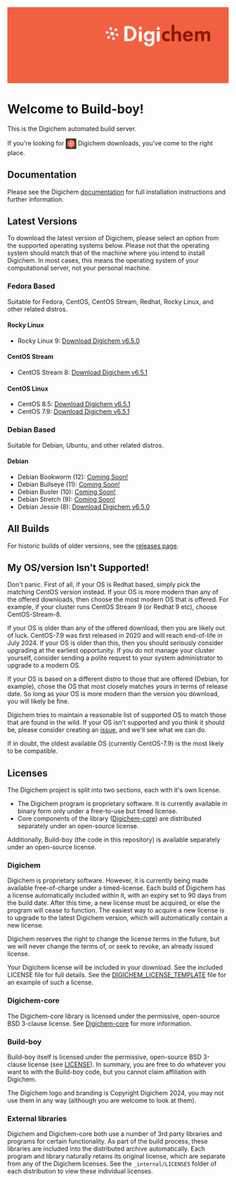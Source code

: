 <img src="Banner.png" alt="Banner" />

# Welcome to Build-boy!

This is the Digichem automated build server.

If you're looking for <img src="Logo.png" alt="Banner" height=24 valign=middle /> Digichem downloads, you've come to the right place.

## Documentation

Please see the Digichem [documentation](https://doc.digi-chem.co.uk) for full installation instructions and further information.

## Latest Versions

To download the latest version of Digichem, please select an option from the supported operating systems below.
Please not that the operating system should match that of the machine where you intend to install Digichem.
In most cases, this means the operating system of your computational server, not your personal machine.

### Fedora Based

Suitable for Fedora, CentOS, CentOS Stream, Redhat, Rocky Linux, and other related distros.

#### Rocky Linux
- Rocky Linux 9: <!-- Rocky-Linux-9 --> [Download Digichem v6.5.0](https://github.com/Digichem-Project/build-boy/releases/download/6.5.0-Rocky-Linux-9/digichem.6.5.0.Rocky-Linux-9.tar.gz)

#### CentOS Stream
- CentOS Stream 8: <!-- CentOS-Stream-8 --> [Download Digichem v6.5.1](https://github.com/Digichem-Project/build-boy/releases/download/6.5.1-CentOS-Stream-8/digichem.6.5.1.CentOS-Stream-8.tar.gz)

#### CentOS Linux
- CentOS 8.5: <!-- CentOS-8.5 --> [Download Digichem v6.5.1](https://github.com/Digichem-Project/build-boy/releases/download/6.5.1-CentOS-8.5/digichem.6.5.1.CentOS-8.5.tar.gz)
- CentOS 7.9: <!-- CentOS-7.9 --> [Download Digichem v6.5.1](https://github.com/Digichem-Project/build-boy/releases/download/6.5.1-CentOS-7.9/digichem.6.5.1.CentOS-7.9.tar.gz)

### Debian Based

Suitable for Debian, Ubuntu, and other related distros.

#### Debian
- Debian Bookworm (12): <!-- Debian-Bookworm --> [Coming Soon!](https://github.com/Digichem-Project/build-boy/releases)
- Debian Bullseye (11): <!-- Debian-Bullseye --> [Coming Soon!](https://github.com/Digichem-Project/build-boy/releases)
- Debian Buster (10): <!-- Debian-Buster --> [Coming Soon!](https://github.com/Digichem-Project/build-boy/releases)
- Debian Stretch (9): <!-- Debian-Stretch --> [Coming Soon!](https://github.com/Digichem-Project/build-boy/releases)
- Debian Jessie (8): <!-- Debian-Jessie --> [Download Digichem v6.5.0](https://github.com/Digichem-Project/build-boy/releases/download/6.5.0-Debian-Jessie/digichem.6.5.0.Debian-Jessie.tar.gz)

## All Builds

For historic builds of older versions, see the [releases page](https://github.com/Digichem-Project/build-boy/releases).

## My OS/version Isn't Supported!

Don't panic. First of all, if your OS is Redhat based, simply pick the matching CentOS version instead.
If your OS is more modern than any of the offered downloads, then choose the most modern OS that is offered.
For example, if your cluster runs CentOS Stream 9 (or Redhat 9 etc), choose CentOS-Stream-8.

If your OS is older than any of the offered download, then you are likely out of luck. CentOS-7.9 was first
released in 2020 and will reach end-of-life in July 2024. If your OS is older than this, then you should
seriously consider upgrading at the earliest opportunity. If you do not manage your cluster yourself,
consider sending a polite request to your system administrator to upgrade to a modern OS.

If your OS is based on a different distro to those that are offered (Debian, for example), chose the OS
that most closely matches yours in terms of release date. So long as your OS is more modern than the 
version you download, you will likely be fine.

Digichem tries to maintain a reasonable list of supported OS to match those that are found in the wild.
If your OS isn't supported and you think it should be, please consider creating an
[issue](https://github.com/Digichem-Project/build-boy/issues), and we'll see what we can do.

If in doubt, the oldest available OS (currently CentOS-7.9) is the most likely to be compatible.

## Licenses

The Digichem project is split into two sections, each with it's own license.
 - The Digichem program is proprietary software. It is currently available in binary form only under a free-to-use but timed license. 
 - Core components of the library ([Digichem-core](https://github.com/Digichem-Project/digichem-core)) are distributed separately under an open-source license.

Additionally, Build-boy (the code in this repository) is available separately under an open-source license.

### Digichem

Digichem is proprietary software. However, it is currently being made available free-of-charge under a timed-license.
Each build of Digichem has a license automatically included within it, with an expiry set to
90 days from the build date. After this time, a new license must be acquired, or else the 
program will cease to function. The easiest way to acquire a new license is to upgrade to the
latest Digichem version, which will automatically contain a new license.

Digichem reserves the right to change the license terms in the future, but we will never change the terms of, or seek to revoke,
an already issued license.

Your Digichem license will be included in your download. See the included LICENSE file for full details.
See the [DIGICHEM_LICENSE_TEMPLATE](DIGICHEM_LICENSE_TEMPLATE.md) file for an example of such a license.

### Digichem-core

The Digichem-core library is licensed under the permissive, open-source BSD 3-clause license.
See [Digichem-core](https://github.com/Digichem-Project/digichem-core) for more information.

### Build-boy

Build-boy itself is licensed under the permissive, open-source BSD 3-clause license (see [LICENSE](LICENSE)).
In summary, you are free to do whatever you want to with the Build-boy code, but you cannot claim
affiliation with Digichem.

The Digichem logo and branding is Copyright Digichem 2024, you may not use them in any way (although you are welcome to look at them).

### External libraries

Digichem and Digichem-core both use a number of 3rd party libraries and programs for certain functionality.
As part of the build process, these libraries are included into the distributed archive automatically.
Each program and library naturally retains its original license, which are separate from any of the Digichem licenses.
See the `_internal/LICENSES` folder of each distribution to view these individual licenses.
